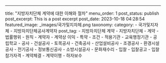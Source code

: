 ---
title: "지방자치단체 계약에 대한 이해와 절차"
menu_order: 1
post_status: publish
post_excerpt: This is a post excerpt
post_date: 2023-10-18 04:28:54
featured_image: _images/국가및지자체.png
taxonomy:
    category:
        - 국가및지자체
        - 지방자치단체공사계약자
    post_tag:
        -  지방자치단체 계약
        -  지방자치단체
        -  계약
        -  법률행위
        -  원칙
        -  계약자
        -  계약상 이익
        -  특약
        -  조건
        -  적용기관
        -  교육행정기관
        -  공립학교
        -  공사
        -  건설공사
        -  토목공사
        -  건축공사
        -  산업설비공사
        -  조경공사
        -  환경시설공사
        -  전기공사
        -  정보통신공사
        -  소방시설공사
        -  문화재수리
        -  입찰
        -  입찰공고
        -  입찰참가자격
        -  계약체결
        -  계약이행
        -  하자보수
